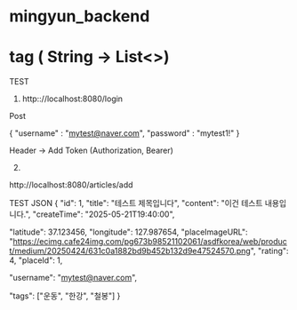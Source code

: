 # mingyun_backend

# tag ( String -> List<>)

TEST

1. http:://localhost:8080/login

Post

{
    "username" : "mytest@naver.com",
    "password" : "mytest1!"
}

Header -> Add Token (Authorization, Bearer)

2.

http://localhost:8080/articles/add


TEST JSON
{
  "id": 1,
  "title": "테스트 제목입니다",
  "content": "이건 테스트 내용입니다.",
  "createTime": "2025-05-21T19:40:00",

  "latitude": 37.123456,
  "longitude": 127.987654,
  "placeImageURL": "https://ecimg.cafe24img.com/pg673b98521102061/asdfkorea/web/product/medium/20250424/631c0a1882bd9b452b132d9e47524570.png",
  "rating": 4,
  "placeId": 1,

  "username": "mytest@naver.com",

  "tags": ["운동", "한강", "철봉"]
}
